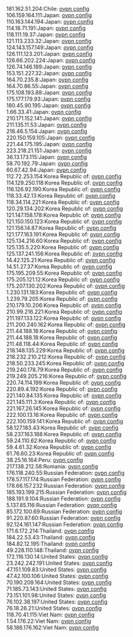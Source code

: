 181.162.51.204:Chile: [ovpn config](vpn/181_162_51_204.ovpn)  
106.159.164.111:Japan: [ovpn config](vpn/106_159_164_111.ovpn)  
110.163.144.194:Japan: [ovpn config](vpn/110_163_144_194.ovpn)  
114.18.71.191:Japan: [ovpn config](vpn/114_18_71_191.ovpn)  
118.111.19.37:Japan: [ovpn config](vpn/118_111_19_37.ovpn)  
121.113.233.32:Japan: [ovpn config](vpn/121_113_233_32.ovpn)  
124.143.157.149:Japan: [ovpn config](vpn/124_143_157_149.ovpn)  
126.111.123.201:Japan: [ovpn config](vpn/126_111_123_201.ovpn)  
126.66.202.224:Japan: [ovpn config](vpn/126_66_202_224.ovpn)  
126.74.146.189:Japan: [ovpn config](vpn/126_74_146_189.ovpn)  
153.151.227.32:Japan: [ovpn config](vpn/153_151_227_32.ovpn)  
164.70.235.8:Japan: [ovpn config](vpn/164_70_235_8.ovpn)  
164.70.86.55:Japan: [ovpn config](vpn/164_70_86_55.ovpn)  
175.108.193.88:Japan: [ovpn config](vpn/175_108_193_88.ovpn)  
175.177.179.93:Japan: [ovpn config](vpn/175_177_179_93.ovpn)  
180.45.90.195:Japan: [ovpn config](vpn/180_45_90_195.ovpn)  
1.66.33.41:Japan: [ovpn config](vpn/1_66_33_41.ovpn)  
210.171.152.141:Japan: [ovpn config](vpn/210_171_152_141.ovpn)  
211.135.11.53:Japan: [ovpn config](vpn/211_135_11_53.ovpn)  
218.46.5.154:Japan: [ovpn config](vpn/218_46_5_154.ovpn)  
220.150.159.105:Japan: [ovpn config](vpn/220_150_159_105.ovpn)  
221.44.175.195:Japan: [ovpn config](vpn/221_44_175_195.ovpn)  
223.218.21.151:Japan: [ovpn config](vpn/223_218_21_151.ovpn)  
36.13.173.115:Japan: [ovpn config](vpn/36_13_173_115.ovpn)  
58.70.192.79:Japan: [ovpn config](vpn/58_70_192_79.ovpn)  
60.67.42.94:Japan: [ovpn config](vpn/60_67_42_94.ovpn)  
112.72.253.154:Korea Republic of: [ovpn config](vpn/112_72_253_154.ovpn)  
114.129.250.118:Korea Republic of: [ovpn config](vpn/114_129_250_118.ovpn)  
116.126.92.190:Korea Republic of: [ovpn config](vpn/116_126_92_190.ovpn)  
118.33.42.13:Korea Republic of: [ovpn config](vpn/118_33_42_13.ovpn)  
118.34.114.221:Korea Republic of: [ovpn config](vpn/118_34_114_221.ovpn)  
120.29.134.202:Korea Republic of: [ovpn config](vpn/120_29_134_202.ovpn)  
121.147.158.178:Korea Republic of: [ovpn config](vpn/121_147_158_178.ovpn)  
121.150.150.123:Korea Republic of: [ovpn config](vpn/121_150_150_123.ovpn)  
121.156.14.87:Korea Republic of: [ovpn config](vpn/121_156_14_87.ovpn)  
121.177.163.191:Korea Republic of: [ovpn config](vpn/121_177_163_191.ovpn)  
125.134.216.60:Korea Republic of: [ovpn config](vpn/125_134_216_60.ovpn)  
125.135.5.220:Korea Republic of: [ovpn config](vpn/125_135_5_220.ovpn)  
125.137.241.156:Korea Republic of: [ovpn config](vpn/125_137_241_156.ovpn)  
14.42.125.21:Korea Republic of: [ovpn config](vpn/14_42_125_21.ovpn)  
14.51.27.37:Korea Republic of: [ovpn config](vpn/14_51_27_37.ovpn)  
175.195.209.55:Korea Republic of: [ovpn config](vpn/175_195_209_55.ovpn)  
175.205.121.12:Korea Republic of: [ovpn config](vpn/175_205_121_12.ovpn)  
175.207.130.202:Korea Republic of: [ovpn config](vpn/175_207_130_202.ovpn)  
1.230.131.183:Korea Republic of: [ovpn config](vpn/1_230_131_183.ovpn)  
1.239.79.205:Korea Republic of: [ovpn config](vpn/1_239_79_205.ovpn)  
210.179.10.206:Korea Republic of: [ovpn config](vpn/210_179_10_206.ovpn)  
210.99.216.221:Korea Republic of: [ovpn config](vpn/210_99_216_221.ovpn)  
211.197.133.122:Korea Republic of: [ovpn config](vpn/211_197_133_122.ovpn)  
211.200.240.162:Korea Republic of: [ovpn config](vpn/211_200_240_162.ovpn)  
211.44.188.18:Korea Republic of: [ovpn config](vpn/211_44_188_18.ovpn)  
211.44.188.18:Korea Republic of: [ovpn config](vpn/211_44_188_18.ovpn)  
211.48.118.44:Korea Republic of: [ovpn config](vpn/211_48_118_44.ovpn)  
218.148.135.229:Korea Republic of: [ovpn config](vpn/218_148_135_229.ovpn)  
218.232.210.212:Korea Republic of: [ovpn config](vpn/218_232_210_212.ovpn)  
218.50.233.245:Korea Republic of: [ovpn config](vpn/218_50_233_245.ovpn)  
219.240.178.79:Korea Republic of: [ovpn config](vpn/219_240_178_79.ovpn)  
219.249.205.216:Korea Republic of: [ovpn config](vpn/219_249_205_216.ovpn)  
220.74.114.199:Korea Republic of: [ovpn config](vpn/220_74_114_199.ovpn)  
220.89.4.192:Korea Republic of: [ovpn config](vpn/220_89_4_192.ovpn)  
221.140.84.135:Korea Republic of: [ovpn config](vpn/221_140_84_135.ovpn)  
221.145.111.3:Korea Republic of: [ovpn config](vpn/221_145_111_3.ovpn)  
221.167.26.145:Korea Republic of: [ovpn config](vpn/221_167_26_145.ovpn)  
222.100.13.16:Korea Republic of: [ovpn config](vpn/222_100_13_16.ovpn)  
222.100.159.141:Korea Republic of: [ovpn config](vpn/222_100_159_141.ovpn)  
58.127.183.43:Korea Republic of: [ovpn config](vpn/58_127_183_43.ovpn)  
58.237.163.188:Korea Republic of: [ovpn config](vpn/58_237_163_188.ovpn)  
59.24.110.62:Korea Republic of: [ovpn config](vpn/59_24_110_62.ovpn)  
59.4.61.32:Korea Republic of: [ovpn config](vpn/59_4_61_32.ovpn)  
61.76.60.23:Korea Republic of: [ovpn config](vpn/61_76_60_23.ovpn)  
38.25.16.164:Peru: [ovpn config](vpn/38_25_16_164.ovpn)  
217.138.212.58:Romania: [ovpn config](vpn/217_138_212_58.ovpn)  
176.118.240.55:Russian Federation: [ovpn config](vpn/176_118_240_55.ovpn)  
178.57.117.174:Russian Federation: [ovpn config](vpn/178_57_117_174.ovpn)  
178.66.157.232:Russian Federation: [ovpn config](vpn/178_66_157_232.ovpn)  
185.193.199.215:Russian Federation: [ovpn config](vpn/185_193_199_215.ovpn)  
188.191.9.104:Russian Federation: [ovpn config](vpn/188_191_9_104.ovpn)  
5.137.85.116:Russian Federation: [ovpn config](vpn/5_137_85_116.ovpn)  
85.172.100.69:Russian Federation: [ovpn config](vpn/85_172_100_69.ovpn)  
91.220.87.60:Russian Federation: [ovpn config](vpn/91_220_87_60.ovpn)  
92.124.161.147:Russian Federation: [ovpn config](vpn/92_124_161_147.ovpn)  
171.6.172.214:Thailand: [ovpn config](vpn/171_6_172_214.ovpn)  
184.22.53.43:Thailand: [ovpn config](vpn/184_22_53_43.ovpn)  
184.82.12.195:Thailand: [ovpn config](vpn/184_82_12_195.ovpn)  
49.228.110.148:Thailand: [ovpn config](vpn/49_228_110_148.ovpn)  
172.116.130.14:United States: [ovpn config](vpn/172_116_130_14.ovpn)  
23.242.242.191:United States: [ovpn config](vpn/23_242_242_191.ovpn)  
47.151.109.83:United States: [ovpn config](vpn/47_151_109_83.ovpn)  
47.42.100.106:United States: [ovpn config](vpn/47_42_100_106.ovpn)  
70.190.209.164:United States: [ovpn config](vpn/70_190_209_164.ovpn)  
71.185.73.143:United States: [ovpn config](vpn/71_185_73_143.ovpn)  
73.151.101.98:United States: [ovpn config](vpn/73_151_101_98.ovpn)  
76.102.38.197:United States: [ovpn config](vpn/76_102_38_197.ovpn)  
76.18.26.21:United States: [ovpn config](vpn/76_18_26_21.ovpn)  
118.70.41.115:Viet Nam: [ovpn config](vpn/118_70_41_115.ovpn)  
1.54.176.22:Viet Nam: [ovpn config](vpn/1_54_176_22.ovpn)  
58.186.176.162:Viet Nam: [ovpn config](vpn/58_186_176_162.ovpn)  
